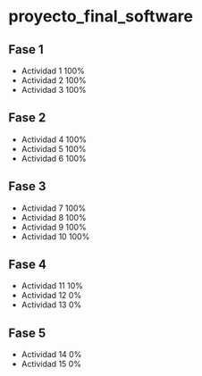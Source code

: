 # proyecto_final_software

## Fase 1
* Actividad 1 	100%
* Actividad 2 	100%
* Actividad 3 	100%

## Fase 2
* Actividad 4 	100%
* Actividad 5 	100%
* Actividad 6 	100%

## Fase 3
* Actividad 7 	100%
* Actividad 8 	100%
* Actividad 9 	100%
* Actividad 10 	100%

## Fase 4
* Actividad 11 	10%
* Actividad 12 	0%
* Actividad 13 	0%

## Fase 5
* Actividad 14 0%
* Actividad 15 0%